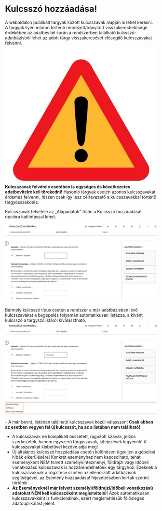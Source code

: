 # Kulcsszó hozzáadása!

A weboldalon publikált tárgyak között kulcsszavak alapján is lehet keresni. A tárgyak ilyen módon történő rendezett/irányított visszakereshetősége érdekében az adatbevitel során a rendszerben található kulcsszó-adatbázisból lehet az adott tárgy visszakeresését elősegítő kulcsszavakat felvenni.

**![](../assets/hun_attention.jpg) Kulcsszavak felvétele esetében is egységes és következetes adatbevitelre kell törekedni!** Hasonló tárgyak esetén azonos kulcsszavakat érdemes felvenni, hiszen csak így lesz célravezető a kulcsszavakkal történő tárgyösszekötés.

Kulcsszavak felvétele az „Alapadatok" fülön a Kulcsszó hozzáadása! opcióra kattintással lehet.

![Kulcsszó hozzáadása! a MúzeumDigitárban](../assets/hun_new_keyword01_oldal.jpg)

Bármely kulcsszó típus esetén a rendszer a már adatbázisban lévő kulcsszavakat a begépelés folyamán automatikusan listázza, a kívánt kulcsszó a tárgyszólistáról kiválasztható.
 
![Kulcsszó begépelésénél automatikusan felugró tárgyszólista](../assets/hun_new_keyword02.jpg)

- A már bevitt, listában található kulcsszavak közül válasszon! **Csak abban az esetben vegyen fel új kulcsszót, ha az a listában nem található!**
- A kulcsszavak ne komplikált összetett, ragozott szavak, jelzős szerkezetek, hanem egyszerű tárgyszavak, kifejezések legyenek! A kulcsszavakat kisbetűvel kezdve adja meg!
- Új általános kulcsszó hozzáadása esetén különösen ügyeljen a gépelési hibák elkerülésére!
  Konkrét eseményhez nem kapcsolható, tehát eseményként NEM felvett személyi/intézményi, földrajzi vagy időbeli vonatkozású kulcsszavak is hozzárendelhetőek egy tárgyhoz. Ezeknek a kulcsszavaknak a rögzítése szintén az ellenőrzött adatbázisok segítségével, az Esemény hozzáadása! fejezetrészben leírtak szerint történik.
- **Az Eseményeknél már felvett személyi/földrajzi/időbeli vonatkozású adatokat NEM kell kulcsszóként megismételni!** Azok automatikusan kulcsszavakként is funkcionálnak, ezért megismétlésük fölösleges adatduplikálást jelent.
